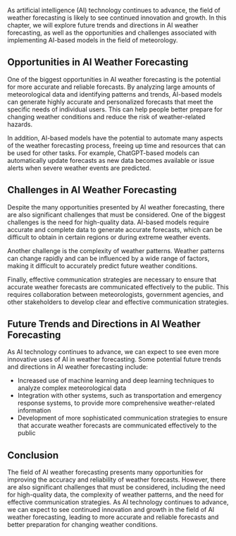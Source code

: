 
As artificial intelligence (AI) technology continues to advance, the field of weather forecasting is likely to see continued innovation and growth. In this chapter, we will explore future trends and directions in AI weather forecasting, as well as the opportunities and challenges associated with implementing AI-based models in the field of meteorology.

Opportunities in AI Weather Forecasting
---------------------------------------

One of the biggest opportunities in AI weather forecasting is the potential for more accurate and reliable forecasts. By analyzing large amounts of meteorological data and identifying patterns and trends, AI-based models can generate highly accurate and personalized forecasts that meet the specific needs of individual users. This can help people better prepare for changing weather conditions and reduce the risk of weather-related hazards.

In addition, AI-based models have the potential to automate many aspects of the weather forecasting process, freeing up time and resources that can be used for other tasks. For example, ChatGPT-based models can automatically update forecasts as new data becomes available or issue alerts when severe weather events are predicted.

Challenges in AI Weather Forecasting
------------------------------------

Despite the many opportunities presented by AI weather forecasting, there are also significant challenges that must be considered. One of the biggest challenges is the need for high-quality data. AI-based models require accurate and complete data to generate accurate forecasts, which can be difficult to obtain in certain regions or during extreme weather events.

Another challenge is the complexity of weather patterns. Weather patterns can change rapidly and can be influenced by a wide range of factors, making it difficult to accurately predict future weather conditions.

Finally, effective communication strategies are necessary to ensure that accurate weather forecasts are communicated effectively to the public. This requires collaboration between meteorologists, government agencies, and other stakeholders to develop clear and effective communication strategies.

Future Trends and Directions in AI Weather Forecasting
------------------------------------------------------

As AI technology continues to advance, we can expect to see even more innovative uses of AI in weather forecasting. Some potential future trends and directions in AI weather forecasting include:

* Increased use of machine learning and deep learning techniques to analyze complex meteorological data
* Integration with other systems, such as transportation and emergency response systems, to provide more comprehensive weather-related information
* Development of more sophisticated communication strategies to ensure that accurate weather forecasts are communicated effectively to the public

Conclusion
----------

The field of AI weather forecasting presents many opportunities for improving the accuracy and reliability of weather forecasts. However, there are also significant challenges that must be considered, including the need for high-quality data, the complexity of weather patterns, and the need for effective communication strategies. As AI technology continues to advance, we can expect to see continued innovation and growth in the field of AI weather forecasting, leading to more accurate and reliable forecasts and better preparation for changing weather conditions.
